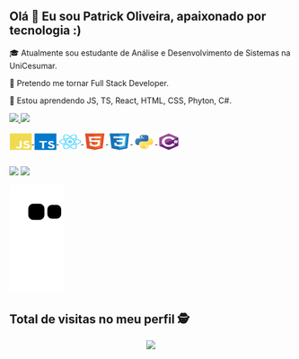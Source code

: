 ## Olá 👋 Eu sou Patrick Oliveira, apaixonado por tecnologia :)
🎓 Atualmente sou estudante de Análise e Desenvolvimento de Sistemas na UniCesumar.

🔭 Pretendo me tornar Full Stack Developer.

🌱 Estou aprendendo JS, TS, React, HTML, CSS, Phyton, C#.


<div align="left">
  <a href="https://github.com/dev-patrickoliveira">
  <img height="180em" src="https://github-readme-stats.vercel.app/api?username=dev-patrickoliveira&show_icons=true&theme=white&include_all_commits=true&count_private=true"/>
  <img height="180em" src="https://github-readme-stats.vercel.app/api/top-langs/?username=dev-patrickoliveira&layout=compact&langs_count=7&theme=white"/>
</div>
  
  
<div style="display: inline_block"><br>
  <img align="center" alt="Patric-Js" height="30" width="40" src="https://raw.githubusercontent.com/devicons/devicon/master/icons/javascript/javascript-plain.svg">
  <img align="center" alt="Patrick-Ts" height="30" width="40" src="https://raw.githubusercontent.com/devicons/devicon/master/icons/typescript/typescript-plain.svg">
  <img align="center" alt="Patrick-React" height="30" width="40" src="https://raw.githubusercontent.com/devicons/devicon/master/icons/react/react-original.svg">
  <img align="center" alt="Patrick-HTML" height="30" width="40" src="https://raw.githubusercontent.com/devicons/devicon/master/icons/html5/html5-original.svg">
  <img align="center" alt="Patrick-CSS" height="30" width="40" src="https://raw.githubusercontent.com/devicons/devicon/master/icons/css3/css3-original.svg">
  <img align="center" alt="Patrick-Python" height="30" width="40" src="https://raw.githubusercontent.com/devicons/devicon/master/icons/python/python-original.svg">
  <img align="center" alt="Patrick-Csharp" height="30" width="40" src="https://raw.githubusercontent.com/devicons/devicon/master/icons/csharp/csharp-original.svg">

</div>
  
  ##
 
<div> 
  <a href = "mailto:cont.patrickoliveira@gmail.com"><img src="https://img.shields.io/badge/-Gmail-%23333?style=for-the-badge&logo=gmail&logoColor=white" target="_blank"></a>
  <a href="https://www.linkedin.com/in/patrick-oliveira-429b30223/" target="_blank"><img src="https://img.shields.io/badge/-LinkedIn-%230077B5?style=for-the-badge&logo=linkedin&logoColor=white" target="_blank"></a> 
 
  ![Snake animation](https://github.com/rafaballerini/rafaballerini/blob/output/github-contribution-grid-snake.svg)
 
</div>
  
<p align="center"> 

 ## Total de visitas no meu perfil :detective: <br>
 <p align="center"> 
   <img alingn="center" src="https://profile-counter.glitch.me/dev-patrickoliveira/count.svg" />
 </p>

